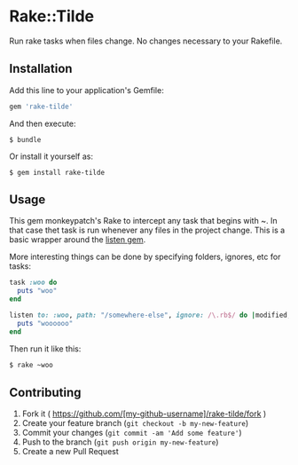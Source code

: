 # Rake::Tilde

Run rake tasks when files change. No changes necessary to your Rakefile.

## Installation

Add this line to your application's Gemfile:

```ruby
gem 'rake-tilde'
```

And then execute:

    $ bundle

Or install it yourself as:

    $ gem install rake-tilde

## Usage

This gem monkeypatch's Rake to intercept any task that begins with ~. In
that case thet task is run whenever any files in the project change.
This is a basic wrapper around the [listen gem](https://github.com/guard/listen).

More interesting things can be done by specifying folders, ignores, etc
for tasks:

```ruby
task :woo do
  puts "woo"
end

listen to: :woo, path: "/somewhere-else", ignore: /\.rb$/ do |modified, added, removed|
  puts "woooooo"
end
```

Then run it like this:

```sh
$ rake ~woo
```

## Contributing

1. Fork it ( https://github.com/[my-github-username]/rake-tilde/fork )
2. Create your feature branch (`git checkout -b my-new-feature`)
3. Commit your changes (`git commit -am 'Add some feature'`)
4. Push to the branch (`git push origin my-new-feature`)
5. Create a new Pull Request
